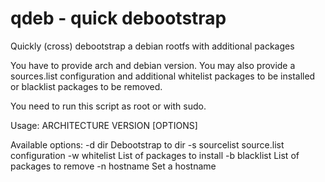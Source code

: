 # qdeb - quick debootstrap

Quickly (cross) debootstrap a debian rootfs with additional packages
 
You have to provide arch and debian version.
You may also provide a sources.list configuration and additional
whitelist packages to be installed or blacklist packages to be removed.

You need to run this script as root or with sudo.

Usage: ARCHITECTURE VERSION [OPTIONS]

Available options:
-d dir		Debootstrap to dir
-s sourcelist	source.list configuration
-w whitelist	List of packages to install
-b blacklist	List of packages to remove
-n hostname	Set a hostname